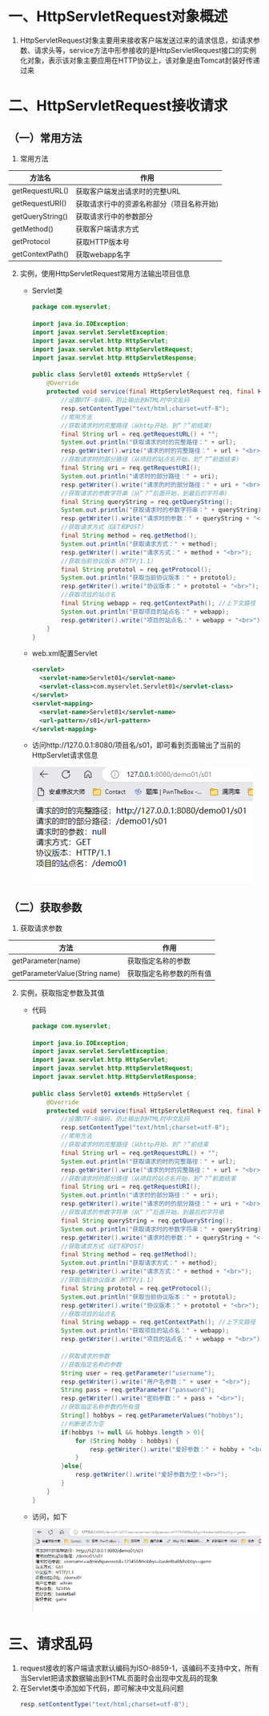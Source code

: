 # 一、HttpServletRequest对象概述
1. HttpServletRequest对象主要用来接收客户端发送过来的请求信息，如请求参数、请求头等，service方法中形参接收的是HttpServletRequest接口的实例化对象，表示该对象主要应用在HTTP协议上，该对象是由Tomcat封装好传递过来
# 二、HttpServletRequest接收请求
## （一）常用方法
1. 常用方法

| 方法名 | 作用 |
| ----- | ----- |
| getRequestURL() | 获取客户端发出请求时的完整URL |
| getRequestURI() | 获取请求行中的资源名称部分（项目名称开始) |
| getQueryString() | 获取请求行中的参数部分 |
| getMethod() | 获取客户端请求方式 |
| getProtocol | 获取HTTP版本号 |
| getContextPath() | 获取webapp名字 |
2. 实例，使用HttpServletRequest常用方法输出项目信息
	- Servlet类
		``` java
		package com.myservlet;  

		import java.io.IOException;
		import javax.servlet.ServletException;
		import javax.servlet.http.HttpServlet;
		import javax.servlet.http.HttpServletRequest;
		import javax.servlet.http.HttpServletResponse;  
		
		public class Servlet01 extends HttpServlet {
		    @Override
		    protected void service(final HttpServletRequest req, final HttpServletResponse resp) throws ServletException, IOException {
		        //设置UTF-8编码，防止输出到HTML时中文乱码
		        resp.setContentType("text/html;charset=utf-8");
		        //常用方法
		        //获取请求时的完整路径（从http开始，到“？”前结束)
		        final String url = req.getRequestURL() + "";
		        System.out.println("获取请求的时的完整路径：" + url);
		        resp.getWriter().write("请求的时的完整路径：" + url + "<br>");
		        //获取请求时的部分路径（从项目的站点名开始，到“？”前面结束)
		        final String uri = req.getRequestURI();
		        System.out.println("请求时的部分路径：" + uri);
		        resp.getWriter().write("请求的时的部分路径：" + uri + "<br>");
		        //获取请求的参数字符串（从“？”后面开始，到最后的字符串)
		        final String queryString = req.getQueryString();
		        System.out.println("获取请求时的参数字符串：" + queryString);
		        resp.getWriter().write("请求时的参数：" + queryString + "<br>");
		        //获取请求方式（GET和POST）
		        final String method = req.getMethod();
		        System.out.println("获取请求方式：" + method);
		        resp.getWriter().write("请求方式：" + method + "<br>");
		        //获取当前协议版本（HTTP/1.1）
		        final String prototol = req.getProtocol();
		        System.out.println("获取当前协议版本：" + prototol);
		        resp.getWriter().write("协议版本：" + prototol + "<br>");
		        //获取项目的站点名
		        final String webapp = req.getContextPath(); //上下文路径
		        System.out.println("获取项目的站点名：" + webapp);
		        resp.getWriter().write("项目的站点名：" + webapp + "<br>");
		    }
		}
		```
	- web.xml配置Servlet
		``` xml
		<servlet>
		  <servlet-name>Servlet01</servlet-name>
		  <servlet-class>com.myservlet.Servlet01</servlet-class>
		</servlet>
		<servlet-mapping>
		  <servlet-name>Servlet01</servlet-name>
		  <url-pattern>/s01</url-pattern>
		</servlet-mapping>
		```
	- 访问http://127.0.0.1:8080/项目名/s01，即可看到页面输出了当前的HttpServlet请求信息
		
		![1.png](./img/4/1.png)
## （二）获取参数
1. 获取请求参数

| 方法 | 作用 |
| ---- | ----|
| getParameter(name) | 获取指定名称的参数 |
|getParameterValue(String name) | 获取指定名称参数的所有值 |
2. 实例，获取指定参数及其值
	- 代码
		``` java
		package com.myservlet;

		import java.io.IOException;
		import javax.servlet.ServletException;
		import javax.servlet.http.HttpServlet;
		import javax.servlet.http.HttpServletRequest;
		import javax.servlet.http.HttpServletResponse;
		
		public class Servlet01 extends HttpServlet {
		    @Override
		    protected void service(final HttpServletRequest req, final HttpServletResponse resp) throws ServletException, IOException {
		        //设置UTF-8编码，防止输出到HTML时中文乱码
		        resp.setContentType("text/html;charset=utf-8");
		        //常用方法
		        //获取请求时的完整路径（从http开始，到“？”前结束
		        final String url = req.getRequestURL() + "";
		        System.out.println("获取请求的时的完整路径：" + url);
		        resp.getWriter().write("请求的时的完整路径：" + url + "<br>");
		        //获取请求时的部分路径（从项目的站点名开始，到“？”前面结束
		        final String uri = req.getRequestURI();
		        System.out.println("请求时的部分路径：" + uri);
		        resp.getWriter().write("请求的时的部分路径：" + uri + "<br>");
		        //获取请求的参数字符串（从“？”后面开始，到最后的字符串
		        final String queryString = req.getQueryString();
		        System.out.println("获取请求时的参数字符串：" + queryString);
		        resp.getWriter().write("请求时的参数：" + queryString + "<br>");
		        //获取请求方式（GET和POST）
		        final String method = req.getMethod();
		        System.out.println("获取请求方式：" + method);
		        resp.getWriter().write("请求方式：" + method + "<br>");
		        //获取当前协议版本（HTTP/1.1）
		        final String prototol = req.getProtocol();
		        System.out.println("获取当前协议版本：" + prototol);
		        resp.getWriter().write("协议版本：" + prototol + "<br>");
		        //获取项目的站点名
		        final String webapp = req.getContextPath(); //上下文路径
		        System.out.println("获取项目的站点名：" + webapp);
		        resp.getWriter().write("项目的站点名：" + webapp + "<br>");  
		
		        //获取请求的参数
		        //获取指定名称的参数
		        String user = req.getParameter("username");
		        resp.getWriter().write("用户名参数：" + user + "<br>");
		        String pass = req.getParameter("password");
		        resp.getWriter().write("密码参数：" + pass + "<br>");
		        //获取指定名称参数的所有值
		        String[] hobbys = req.getParameterValues("hobbys");
		        //判断是否为空
		        if(hobbys != null && hobbys.length > 0){
		            for (String hobby : hobbys) {
		                resp.getWriter().write("爱好参数：" + hobby + "<br>");
		            }
		        }else{
		            resp.getWriter().write("爱好参数为空！<br>");
		        }
		    }
		}
		```
	- 访问，如下
		
		![2.png](./img/4/2.png)
# 三、请求乱码
1. request接收的客户端请求默认编码为ISO-8859-1，该编码不支持中文，所有当Servlet把请求数据输出到HTML页面时会出现中文乱码的现象
2. 在Servlet类中添加如下代码，即可解决中文乱码问题
	``` java
	resp.setContentType("text/html;charset=utf-8");
	```

